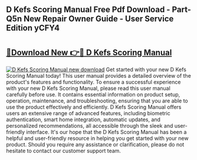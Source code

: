 ## D Kefs Scoring Manual Free Pdf Download - Part-Q5n New Repair Owner Guide - User Service Edition yCFY4

# <h2><a href="http://bc21329.oget.top/?id=D+Kefs+Scoring+Manual">🔗Download New 👉🔴 D Kefs Scoring Manual</a></h2>

[![D Kefs Scoring Manual new download](https://i.imgur.com/5g1atiW.png)](http://bc21329.oget.top/?id=D+Kefs+Scoring+Manual)
Get started with your new D Kefs Scoring Manual today! This user manual provides a detailed overview of the product's features and functionality. To ensure a successful experience with your new D Kefs Scoring Manual, please read this user manual carefully before use. It contains essential information on product setup, operation, maintenance, and troubleshooting, ensuring that you are able to use the product effectively and efficiently. D Kefs Scoring Manual offers users an extensive range of advanced features, including biometric authentication, smart home integration, automatic updates, and personalized recommendations, all accessible through the sleek and user-friendly interface. It's our hope that the D Kefs Scoring Manual has been a helpful and user-friendly resource in helping you get started with your new product. Should you require any assistance or clarification, please do not hesitate to contact our customer support team.
